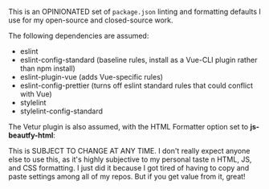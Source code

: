 This is an OPINIONATED set of `package.json` linting and formatting defaults I use for my open-source and
closed-source work.

The following dependencies are assumed:

- eslint
- eslint-config-standard (baseline rules, install as a Vue-CLI plugin rather than npm install)
- eslint-plugin-vue (adds Vue-specific rules)
- eslint-config-prettier (turns off eslint standard rules that could conflict with Vue)
- stylelint
- stylelint-config-standard

The Vetur plugin is also assumed, with the HTML Formatter option set to **js-beautfy-html**:

This is SUBJECT TO CHANGE AT ANY TIME. I don't really expect anyone else to use this, as it's highly
subjective to my personal taste n HTML, JS, and CSS formatting. I just did it because I got tired of
having to copy and paste settings among all of my repos. But if you get value from it, great!
